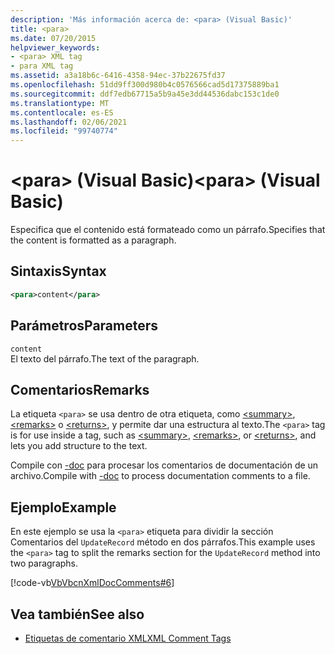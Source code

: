 ```yaml
---
description: 'Más información acerca de: <para> (Visual Basic)'
title: <para>
ms.date: 07/20/2015
helpviewer_keywords:
- <para> XML tag
- para XML tag
ms.assetid: a3a18b6c-6416-4358-94ec-37b22675fd37
ms.openlocfilehash: 51dd9ff300d980b4c0576566cad5d17375889ba1
ms.sourcegitcommit: ddf7edb67715a5b9a45e3dd44536dabc153c1de0
ms.translationtype: MT
ms.contentlocale: es-ES
ms.lasthandoff: 02/06/2021
ms.locfileid: "99740774"
---
```

# <a name="para-visual-basic"></a><span data-ttu-id="281a2-103">\<para> (Visual Basic)</span><span class="sxs-lookup"><span data-stu-id="281a2-103">\<para> (Visual Basic)</span></span>

<span data-ttu-id="281a2-104">Especifica que el contenido está formateado como un párrafo.</span><span class="sxs-lookup"><span data-stu-id="281a2-104">Specifies that the content is formatted as a paragraph.</span></span>  
  
## <a name="syntax"></a><span data-ttu-id="281a2-105">Sintaxis</span><span class="sxs-lookup"><span data-stu-id="281a2-105">Syntax</span></span>  
  
```xml  
<para>content</para>  
```  
  
## <a name="parameters"></a><span data-ttu-id="281a2-106">Parámetros</span><span class="sxs-lookup"><span data-stu-id="281a2-106">Parameters</span></span>  

 `content`  
 <span data-ttu-id="281a2-107">El texto del párrafo.</span><span class="sxs-lookup"><span data-stu-id="281a2-107">The text of the paragraph.</span></span>  
  
## <a name="remarks"></a><span data-ttu-id="281a2-108">Comentarios</span><span class="sxs-lookup"><span data-stu-id="281a2-108">Remarks</span></span>  

 <span data-ttu-id="281a2-109">La etiqueta `<para>` se usa dentro de otra etiqueta, como [\<summary>](summary.md), [\<remarks>](remarks.md) o [\<returns>](returns.md), y permite dar una estructura al texto.</span><span class="sxs-lookup"><span data-stu-id="281a2-109">The `<para>` tag is for use inside a tag, such as [\<summary>](summary.md), [\<remarks>](remarks.md), or [\<returns>](returns.md), and lets you add structure to the text.</span></span>  
  
 <span data-ttu-id="281a2-110">Compile con [-doc](../../reference/command-line-compiler/doc.md) para procesar los comentarios de documentación de un archivo.</span><span class="sxs-lookup"><span data-stu-id="281a2-110">Compile with [-doc](../../reference/command-line-compiler/doc.md) to process documentation comments to a file.</span></span>  
  
## <a name="example"></a><span data-ttu-id="281a2-111">Ejemplo</span><span class="sxs-lookup"><span data-stu-id="281a2-111">Example</span></span>  

 <span data-ttu-id="281a2-112">En este ejemplo se usa la `<para>` etiqueta para dividir la sección Comentarios del `UpdateRecord` método en dos párrafos.</span><span class="sxs-lookup"><span data-stu-id="281a2-112">This example uses the `<para>` tag to split the remarks section for the `UpdateRecord` method into two paragraphs.</span></span>  
  
 [!code-vb[VbVbcnXmlDocComments#6](~/samples/snippets/visualbasic/VS_Snippets_VBCSharp/VbVbcnXmlDocComments/VB/Class1.vb#6)]  
  
## <a name="see-also"></a><span data-ttu-id="281a2-113">Vea también</span><span class="sxs-lookup"><span data-stu-id="281a2-113">See also</span></span>

- [<span data-ttu-id="281a2-114">Etiquetas de comentario XML</span><span class="sxs-lookup"><span data-stu-id="281a2-114">XML Comment Tags</span></span>](index.md)
